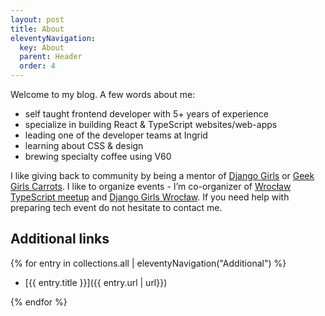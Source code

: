 ```yaml
---
layout: post
title: About
eleventyNavigation:
  key: About
  parent: Header
  order: 4
---
```


Welcome to my blog. A few words about me:

- self taught frontend developer with 5+ years of experience
- specialize in building React & TypeScript websites/web-apps
- leading one of the developer teams at Ingrid
- learning about CSS & design
- brewing specialty coffee using V60

I like giving back to community by being a mentor of [Django Girls](https://djangogirls.org/) or
[Geek Girls Carrots](https://gocarrots.org/). I like to organize events - I’m co-organizer of
[Wrocław TypeScript meetup](https://www.meetup.com/pl-PL/WrocTypeScript/) and
[Django Girls Wrocław](https://djangogirls.org/wroclaw/). If you need help with preparing tech event do not hesitate to contact me.

## Additional links

{% for entry in collections.all | eleventyNavigation("Additional") %}

- [{{ entry.title }}]({{ entry.url | url}})

{% endfor %}
